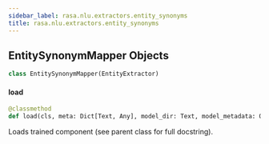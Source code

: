 ```yaml
---
sidebar_label: rasa.nlu.extractors.entity_synonyms
title: rasa.nlu.extractors.entity_synonyms
---
```

## EntitySynonymMapper Objects

```python
class EntitySynonymMapper(EntityExtractor)
```

#### load

```python
@classmethod
def load(cls, meta: Dict[Text, Any], model_dir: Text, model_metadata: Optional[Metadata] = None, cached_component: Optional["EntitySynonymMapper"] = None, **kwargs: Any, ,) -> "EntitySynonymMapper"
```

Loads trained component (see parent class for full docstring).

